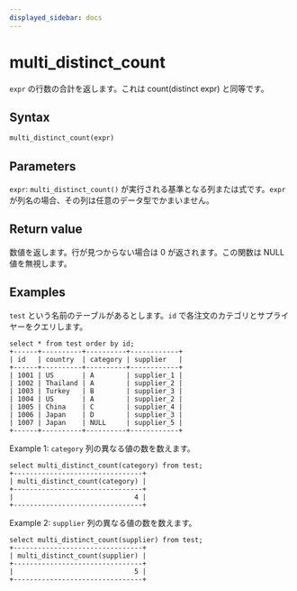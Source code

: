```yaml
---
displayed_sidebar: docs
---
```


# multi_distinct_count

`expr` の行数の合計を返します。これは count(distinct expr) と同等です。

## Syntax

```Haskell
multi_distinct_count(expr)
```

## Parameters

`expr`: `multi_distinct_count()` が実行される基準となる列または式です。`expr` が列名の場合、その列は任意のデータ型でかまいません。

## Return value

数値を返します。行が見つからない場合は 0 が返されます。この関数は NULL 値を無視します。

## Examples

`test` という名前のテーブルがあるとします。`id` で各注文のカテゴリとサプライヤーをクエリします。

```Plain
select * from test order by id;
+------+----------+----------+------------+
| id   | country  | category | supplier   |
+------+----------+----------+------------+
| 1001 | US       | A        | supplier_1 |
| 1002 | Thailand | A        | supplier_2 |
| 1003 | Turkey   | B        | supplier_3 |
| 1004 | US       | A        | supplier_2 |
| 1005 | China    | C        | supplier_4 |
| 1006 | Japan    | D        | supplier_3 |
| 1007 | Japan    | NULL     | supplier_5 |
+------+----------+----------+------------+
```

Example 1: `category` 列の異なる値の数を数えます。

```Plain
select multi_distinct_count(category) from test;
+--------------------------------+
| multi_distinct_count(category) |
+--------------------------------+
|                              4 |
+--------------------------------+
```

Example 2: `supplier` 列の異なる値の数を数えます。

```Plain
select multi_distinct_count(supplier) from test;
+--------------------------------+
| multi_distinct_count(supplier) |
+--------------------------------+
|                              5 |
+--------------------------------+
```